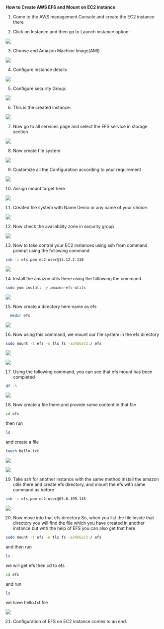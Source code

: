 ﻿**How to Create AWS EFS and Mount on EC2 instance**

1. Come to the AWS management Console and create the EC2 instance there

1. Click on Instance and then go to Launch instance option:

![](Aspose.Words.7177b00d-6b0c-4b77-8472-fd4fbb456c01.001.jpeg)

3. Choose and Amazon Machine Image(AMI)

![](Aspose.Words.7177b00d-6b0c-4b77-8472-fd4fbb456c01.002.jpeg)

4. Configure instance details

![](Aspose.Words.7177b00d-6b0c-4b77-8472-fd4fbb456c01.003.jpeg)

5. Configure security Group:

![](Aspose.Words.7177b00d-6b0c-4b77-8472-fd4fbb456c01.004.jpeg)

6. This is the created instance:

![](Aspose.Words.7177b00d-6b0c-4b77-8472-fd4fbb456c01.005.jpeg)

7. Now go to all services page and select the EFS service in storage section

![](Aspose.Words.7177b00d-6b0c-4b77-8472-fd4fbb456c01.006.jpeg)

8. Now create file system

![](Aspose.Words.7177b00d-6b0c-4b77-8472-fd4fbb456c01.007.jpeg)

9. Customize all the Configuration according to your requirement

![](Aspose.Words.7177b00d-6b0c-4b77-8472-fd4fbb456c01.008.jpeg)

10. Assign mount target here

![](Aspose.Words.7177b00d-6b0c-4b77-8472-fd4fbb456c01.009.jpeg)

11. Created file system with Name Demo or any name of your choice.

![](Aspose.Words.7177b00d-6b0c-4b77-8472-fd4fbb456c01.010.jpeg)

12. Now check the availability zone in security group

![](Aspose.Words.7177b00d-6b0c-4b77-8472-fd4fbb456c01.011.jpeg)

13. Now to take control your EC2 instances using ssh from command prompt using the following command

```bash
ssh -i efs.pem ec2-user@13.12.2.138
```

![](Aspose.Words.7177b00d-6b0c-4b77-8472-fd4fbb456c01.012.jpeg)

14. Install the amazon utils there using the following the command 

```bash
sudo yum install -y amazon-efs-utils
 ```

![](Aspose.Words.7177b00d-6b0c-4b77-8472-fd4fbb456c01.013.jpeg)

15. Now create a directory here name as efs 

```bash
  mkdir efs
  ```

![](Aspose.Words.7177b00d-6b0c-4b77-8472-fd4fbb456c01.014.jpeg)

16. Now using this command, we mount our file system in the efs directory 

```bash
sudo mount -t efs -o tls fs -a34b6a72:/ efs
```

![](Aspose.Words.7177b00d-6b0c-4b77-8472-fd4fbb456c01.015.jpeg)

![](Aspose.Words.7177b00d-6b0c-4b77-8472-fd4fbb456c01.016.jpeg)

17. Using the following command, you can see that efs mount has been completed 


```bash
df -h
```

![](Aspose.Words.7177b00d-6b0c-4b77-8472-fd4fbb456c01.017.jpeg)

18. Now create a file there and provide some content in that file 

```bash
cd efs
   ```
   then run

```bash 
ls
```
and create a file 
 ```bash
 touch hello.txt
 ```

![](Aspose.Words.7177b00d-6b0c-4b77-8472-fd4fbb456c01.018.jpeg)

![](Aspose.Words.7177b00d-6b0c-4b77-8472-fd4fbb456c01.019.jpeg)

19. Take ssh for another instance with the same method install the amazon utils there and create efs directory, and mount the efs with same command as before

```bash
ssh -i efs.pem ec2-user@65.0.199.145
```
![](Aspose.Words.7177b00d-6b0c-4b77-8472-fd4fbb456c01.020.jpeg)

20. Now move into that efs directory So, when you list the file inside that directory you will find the file which you have created in another instance but with the help of EFS you can also get that here

```bash
sudo mount -t efs -o tls fs -a34b6a72:/ efs
```
and then run 
```bash
ls 
```
we will get efs then cd to efs 
```bash
cd efs
```
and run 
```bash
ls
```

we have hello.txt file

![](Aspose.Words.7177b00d-6b0c-4b77-8472-fd4fbb456c01.021.jpeg)

21. Configuration of EFS on EC2 instance comes to an end.
